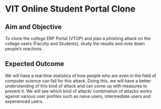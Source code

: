 # VIT Online Student Portal Clone
## Aim and Objective
To clone the college ERP Portal (VTOP) and plan a phishing attack on the college users (Faculty and Students), study the results and note down people’s reactions.
## Expected Outcome
We will have a real time statistics of how people who are even in the field of computer science can fall for this attack. Doing this, we will have a better understanding of this kind of attack and can come up with measures to prevent it.
We will see which kind of attack/ combination of attacks works against various user profiles such as naive users, intermediate users and experienced users.
